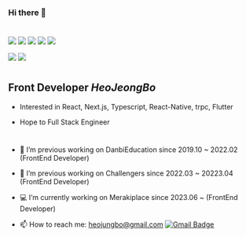 ### Hi there 👋  
#
<a href="#"><img src="https://img.shields.io/badge/-React-666666?style=flat&logo=React" /></a>
<a href="#"><img src="https://img.shields.io/badge/-Javascript-666666?style=flat&logo=Javascript" /></a>
<a href="#"><img src="https://img.shields.io/badge/-Typescript-666666?style=flat&logo=Typescript" /></a>
<a href="#"><img src="https://img.shields.io/badge/-ReactNative-666666?style=flat&logo=React" /></a>
<a href="#"><img src="https://img.shields.io/badge/-Flutter-666666?style=flat&logo=Flutter" /></a>

<a href="#"><img src="https://img.shields.io/badge/-Python-666666?style=flat&logo=Python" /></a>
<a href="#"><img src="https://img.shields.io/badge/-Django-666666?style=flat&logo=Django" /></a>

#

## Front Developer *HeoJeongBo*

* Interested in React, Next.js, Typescript, React-Native, trpc, Flutter

* Hope to Full Stack Engineer   



#
- 🔭 I’m previous working on DanbiEducation since 2019.10 ~ 2022.02 (FrontEnd Developer)
- 🚀 I’m previous working on Challengers since 2022.03 ~ 20223.04 (FrontEnd Developer)
- 💻 I’m currently working on Merakiplace since 2023.06 ~ (FrontEnd Developer)

- 📫 How to reach me: <heojungbo@gmail.com>   [![Gmail Badge](https://img.shields.io/badge/Gmail-d14836?style=flat-square&logo=Gmail&logoColor=white&link=mailto:snugyun01@gmail.com)](mailto:heojungbo@gmail.com)
